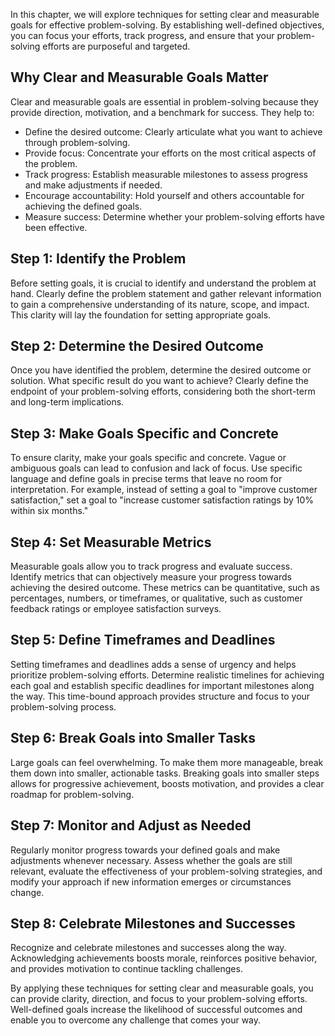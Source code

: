 
In this chapter, we will explore techniques for setting clear and measurable goals for effective problem-solving. By establishing well-defined objectives, you can focus your efforts, track progress, and ensure that your problem-solving efforts are purposeful and targeted.

Why Clear and Measurable Goals Matter
-------------------------------------

Clear and measurable goals are essential in problem-solving because they provide direction, motivation, and a benchmark for success. They help to:

* Define the desired outcome: Clearly articulate what you want to achieve through problem-solving.
* Provide focus: Concentrate your efforts on the most critical aspects of the problem.
* Track progress: Establish measurable milestones to assess progress and make adjustments if needed.
* Encourage accountability: Hold yourself and others accountable for achieving the defined goals.
* Measure success: Determine whether your problem-solving efforts have been effective.

Step 1: Identify the Problem
----------------------------

Before setting goals, it is crucial to identify and understand the problem at hand. Clearly define the problem statement and gather relevant information to gain a comprehensive understanding of its nature, scope, and impact. This clarity will lay the foundation for setting appropriate goals.

Step 2: Determine the Desired Outcome
-------------------------------------

Once you have identified the problem, determine the desired outcome or solution. What specific result do you want to achieve? Clearly define the endpoint of your problem-solving efforts, considering both the short-term and long-term implications.

Step 3: Make Goals Specific and Concrete
----------------------------------------

To ensure clarity, make your goals specific and concrete. Vague or ambiguous goals can lead to confusion and lack of focus. Use specific language and define goals in precise terms that leave no room for interpretation. For example, instead of setting a goal to "improve customer satisfaction," set a goal to "increase customer satisfaction ratings by 10% within six months."

Step 4: Set Measurable Metrics
------------------------------

Measurable goals allow you to track progress and evaluate success. Identify metrics that can objectively measure your progress towards achieving the desired outcome. These metrics can be quantitative, such as percentages, numbers, or timeframes, or qualitative, such as customer feedback ratings or employee satisfaction surveys.

Step 5: Define Timeframes and Deadlines
---------------------------------------

Setting timeframes and deadlines adds a sense of urgency and helps prioritize problem-solving efforts. Determine realistic timelines for achieving each goal and establish specific deadlines for important milestones along the way. This time-bound approach provides structure and focus to your problem-solving process.

Step 6: Break Goals into Smaller Tasks
--------------------------------------

Large goals can feel overwhelming. To make them more manageable, break them down into smaller, actionable tasks. Breaking goals into smaller steps allows for progressive achievement, boosts motivation, and provides a clear roadmap for problem-solving.

Step 7: Monitor and Adjust as Needed
------------------------------------

Regularly monitor progress towards your defined goals and make adjustments whenever necessary. Assess whether the goals are still relevant, evaluate the effectiveness of your problem-solving strategies, and modify your approach if new information emerges or circumstances change.

Step 8: Celebrate Milestones and Successes
------------------------------------------

Recognize and celebrate milestones and successes along the way. Acknowledging achievements boosts morale, reinforces positive behavior, and provides motivation to continue tackling challenges.

By applying these techniques for setting clear and measurable goals, you can provide clarity, direction, and focus to your problem-solving efforts. Well-defined goals increase the likelihood of successful outcomes and enable you to overcome any challenge that comes your way.
